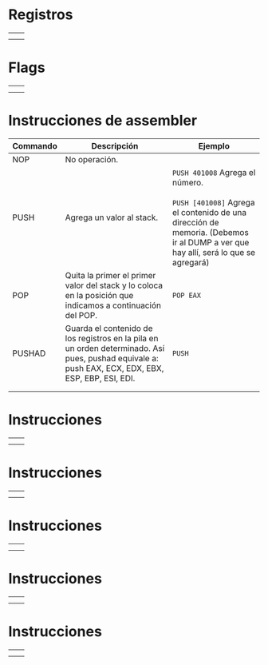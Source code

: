 

# Registros

|     |     |
| --- | --- |
|     |     |
|     |     |


# Flags

|     |     |
| --- | --- |
|     |     |
|     |     |

# Instrucciones de assembler

| Commando | Descripción                                                                                                                                        | Ejemplo                                                                                                                                                                  |
| -------- | -------------------------------------------------------------------------------------------------------------------------------------------------- | ------------------------------------------------------------------------------------------------------------------------------------------------------------------------ |
| NOP      | No operación.                                                                                                                                      |                                                                                                                                                                          |
| PUSH     | Agrega un valor al stack.                                                                                                                          | `PUSH 401008` Agrega el número.<br><br>`PUSH [401008]` Agrega el contenido de una dirección de memoria. (Debemos ir al DUMP a ver que hay allí, será lo que se agregará) |
| POP      | Quita la primer el primer valor del stack y lo coloca en la posición que indicamos a continuación del POP.                                         | `POP EAX`                                                                                                                                                                |
| PUSHAD   | Guarda el contenido de los registros en la pila en un orden determinado. Así pues, pushad equivale a: push EAX, ECX, EDX, EBX, ESP, EBP, ESI, EDI. | `PUSH`                                                                                                                                                                   |
|          |                                                                                                                                                    |                                                                                                                                                                          |
|          |                                                                                                                                                    |                                                                                                                                                                          |


# Instrucciones 

|     |     |
| --- | --- |
|     |     |
|     |     |

# Instrucciones 

|     |     |
| --- | --- |
|     |     |
|     |     |


# Instrucciones 

|     |     |
| --- | --- |
|     |     |
|     |     |


# Instrucciones 

|     |     |
| --- | --- |
|     |     |
|     |     |


# Instrucciones 

|     |     |
| --- | --- |
|     |     |
|     |     |

